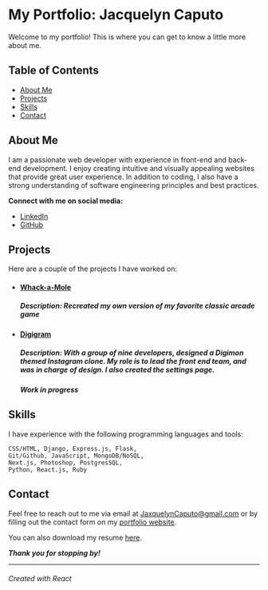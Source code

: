 # My Portfolio: Jacquelyn Caputo

Welcome to my portfolio! This is where you can get to know a little more about me.


## Table of Contents
  - [About Me](#about-me)
  - [Projects](#projects)
  - [Skills](#skills)
  - [Contact](#contact)

## About Me
I am a passionate web developer with experience in front-end and back-end development. I enjoy creating intuitive and visually appealing websites that provide great user experience. In addition to coding, I also have a strong understanding of software engineering principles and best practices.

**Connect with me on social media:**
- [LinkedIn](https://www.linkedin.com/in/jacquelyncaputo)
- [GitHub](https://github.com/jacquelynzc)

## Projects
Here are a couple of the projects I have worked on:



- #### [Whack-a-Mole](jacquelynzc.github.io/whackamole)
  #####  *Description*: Recreated my own version of my favorite classic arcade game 

- #### [Digigram](digi-be.netlify.app)
  ##### *Description*: With a group of nine developers, designed a Digimon themed Instagram clone. My role is to lead the front end team, and was in charge of design. I also created the settings page. 
  ##### **Work in progress** 
  
## Skills
I have experience with the following programming languages and tools:

```
CSS/HTML, Django, Express.js, Flask, 
Git/Github, JavaScript, MongoDB/NoSQL, 
Next.js, Photoshop, PostgresSQL, 
Python, React.js, Ruby
```

## Contact
Feel free to reach out to me via email at [JaxquelynCaputo@gmail.com](mailto:JaxquelynCaputo@gmail.com) or by filling out the contact form on my [portfolio website](https://www.yourportfolio.com/contact).

You can also download my resume [here](./src/Resume.pdf).

***Thank you for stopping by!***

---

###### *Created with React*
